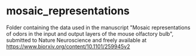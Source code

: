 # mosaic_representations
Folder containing the data used in the manuscript "Mosaic representations of odors in the input and output layers of the mouse olfactory bulb", submitted to Nature Neuroscience and freely available at https://www.biorxiv.org/content/10.1101/259945v2
